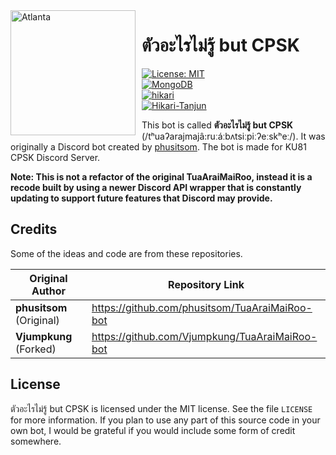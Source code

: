 <img width="200" height="200" align="left" style="float: left; margin: 0 10px 0 0;" alt="Atlanta" src="https://cdn.discordapp.com/avatars/954829231035125811/65d93452c28fed82468bc7be1e323aec.png">

# ตัวอะไรไม่รู้ but CPSK

[![License: MIT](https://img.shields.io/badge/License-MIT-blue.svg?style=for-the-badge)](blob/main/LICENSE)  
[![MongoDB](https://img.shields.io/badge/MongoDB-%234ea94b.svg?style=flat-square&logo=mongodb&logoColor=white)](https://www.mongodb.com/)  
[![hikari](https://img.shields.io/badge/hikari-2.0.0-e44ecc.svg?style=flat-square)](https://github.com/hikari-py/hikari)  
[![Hikari-Tanjun](https://img.shields.io/badge/Tanjun-2.4.3a1-e44ecc.svg?style=flat-square)](https://github.com/FasterSpeeding/Tanjun)  

This bot is called **ตัวอะไรไม่รู้ but CPSK** (/tʰuaʔarajmajâ:ruːáːbʌtsiːpiːʔeːskʰeː/). It was originally a Discord bot created by [phusitsom](https://github.com/phusitsom). The bot is made for KU81 CPSK Discord Server.

**Note: This is not a refactor of the original TuaAraiMaiRoo, instead it is a recode built by using a newer Discord API wrapper that is constantly updating to support future features that Discord may provide.**

<h2>Credits</h2>

Some of the ideas and code are from these repositories.

|Original Author|Repository Link|
|---|---|
|**phusitsom** (Original)|https://github.com/phusitsom/TuaAraiMaiRoo-bot|
|**Vjumpkung** (Forked)|https://github.com/Vjumpkung/TuaAraiMaiRoo-bot|

<!-- Make Commands section here. -->

<!-- Make Contribution section here. -->

## License

ตัวอะไรไม่รู้ but CPSK is licensed under the MIT license. See the file `LICENSE` for more information. If you plan to use any part of this source code in your own bot, I would be grateful if you would include some form of credit somewhere.